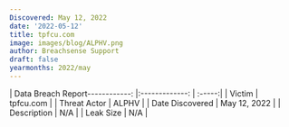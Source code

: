 ```yaml
---
Discovered: May 12, 2022
date: '2022-05-12'
title: tpfcu.com
image: images/blog/ALPHV.png
author: Breachsense Support
draft: false
yearmonths: 2022/may
---
```


| Data Breach Report------------:   |:-------------:    | :-----:|
| Victim    | tpfcu.com      | 
| Threat Actor    | ALPHV      | 
| Date Discovered    | May 12, 2022      | 
| Description    | N/A      | 
| Leak Size    | N/A      | 


